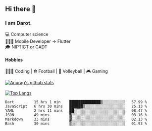 ## Hi there 👋

### I am Darot.

💻 Computer science <br>
🧑🏻‍💻 Mobile Developer -> Flutter<br>
🎓 NIPTICT or CADT<br>

#### Hobbies 
🧑🏻‍💻 Coding  |  ⚽️ Football | 🏐 Volleyball | 🎮 Gaming<br>

<!-- [![Darot's GitHub stats](https://github-readme-stats.vercel.app/api?username=darot-chen)](https://github.com/darot-chen/github-readme-stats) -->
<!--
**darot-chen/darot-chen** is a ✨ _special_ ✨ repository because its `README.md` (this file) appears on your GitHub profile.

Here are some ideas to get you started:

- 🔭 I’m currently working on ...
- 🌱 I’m currently learning ...
- 👯 I’m looking to collaborate on ...
- 🤔 I’m looking for help with ...
- 💬 Ask me about ...
- 📫 How to reach me: ...
- 😄 Pronouns: ...
- ⚡ Fun fact: ...
-->

[![Anurag's github stats](https://github-readme-stats.vercel.app/api?username=darot-chen&count_private=true&theme=cobalt&show_icons=true)](https://github.com/darot-chen)
</br>
</br>
[![Top Langs](https://github-readme-stats.vercel.app/api/top-langs/?username=darot-chen&layout=compact&theme=cobalt)](https://github.com/darot-chen/)


<!--START_SECTION:waka-->

```text
Dart         15 hrs 1 min    ██████████████▒░░░░░░░░░░   57.99 %
JavaScript   6 hrs 30 mins   ██████▒░░░░░░░░░░░░░░░░░░   25.13 %
YAML         2 hrs 11 mins   ██░░░░░░░░░░░░░░░░░░░░░░░   08.47 %
JSON         49 mins         ▓░░░░░░░░░░░░░░░░░░░░░░░░   03.16 %
Markdown     33 mins         ▓░░░░░░░░░░░░░░░░░░░░░░░░   02.13 %
Bash         30 mins         ▒░░░░░░░░░░░░░░░░░░░░░░░░   01.93 %
```

<!--END_SECTION:waka-->
